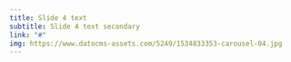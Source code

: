 ```yaml
---
title: Slide 4 text
subtitle: Slide 4 text secondary
link: "#"
img: https://www.datocms-assets.com/5249/1534833353-carousel-04.jpg
---
```


